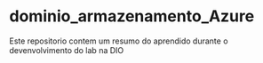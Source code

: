 # dominio_armazenamento_Azure
Este repositorio contem um resumo do aprendido durante o devenvolvimento do lab na DIO

